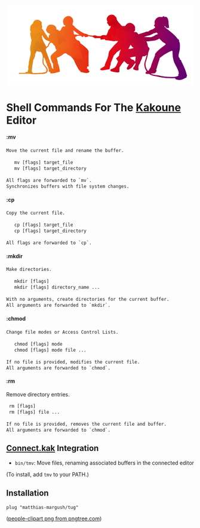 ![Tug](images/tug.png)


# Shell Commands For The [Kakoune](https://kakoune.org) Editor

#### :mv
    Move the current file and rename the buffer.

       mv [flags] target_file
       mv [flags] target_directory

    All flags are forwarded to `mv`.
    Synchronizes buffers with file system changes.


#### :cp
    Copy the current file.

       cp [flags] target_file
       cp [flags] target_directory

    All flags are forwarded to `cp`.

#### :mkdir
    Make directories.

       mkdir [flags]
       mkdir [flags] directory_name ...

    With no arguments, create directories for the current buffer.
    All arguments are forwarded to `mkdir`.

#### :chmod
    Change file modes or Access Control Lists.

       chmod [flags] mode
       chmod [flags] mode file ...

    If no file is provided, modifies the current file.
    All arguments are forwarded to `chmod`.

#### :rm
  Remove directory entries.

     rm [flags]
     rm [flags] file ...

    If no file is provided, removes the current file and buffer.
    All arguments are forwarded to `chmod`.


## [Connect.kak](https://github.com/alexherbo2/connect.kak) Integration

- `bin/tmv`: Move files, renaming associated buffers in the connected editor

(To install, add `tmv` to your PATH.)


## Installation

    plug "matthias-margush/tug"

([people-clipart png from pngtree.com](https://pngtree.com/so/people-clipart))

